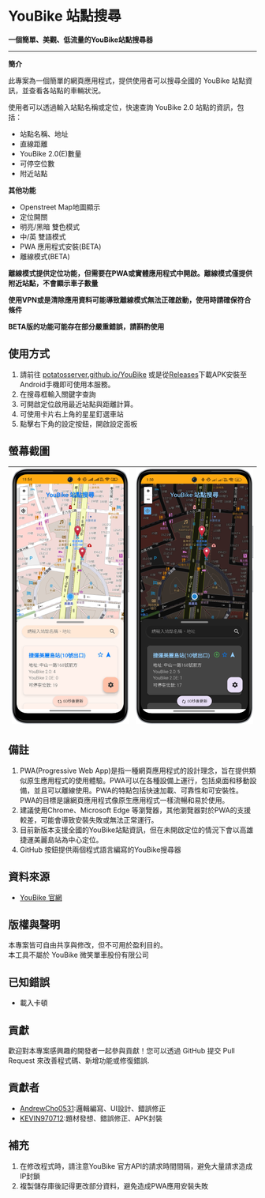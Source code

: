 # YouBike 站點搜尋

**一個簡單、美觀、低流量的YouBike站點搜尋器**

---

**簡介**

此專案為一個簡單的網頁應用程式，提供使用者可以搜尋全國的 YouBike 站點資訊，並查看各站點的車輛狀況。

使用者可以透過輸入站點名稱或定位，快速查詢 YouBike 2.0 站點的資訊，包括：
* 站點名稱、地址
* 直線距離
* YouBike 2.0(E)數量
* 可停空位數
* 附近站點

**其他功能**
* Openstreet Map地圖顯示
* 定位開關
* 明亮/黑暗 雙色模式
* 中/英 雙語模式
* PWA 應用程式安裝(BETA)
* 離線模式(BETA)

**離線模式提供定位功能，但需要在PWA或實體應用程式中開啟。離線模式僅提供附近站點，不會顯示車子數量**

**使用VPN或是清除應用資料可能導致離線模式無法正確啟動，使用時請確保符合條件**

**BETA版的功能可能存在部分嚴重錯誤，請斟酌使用**

## 使用方式

1. 請前往 [potatosserver.github.io/YouBike](https://potatosserver.github.io/YouBike/) 或是從[Releases](https://github.com/potatosserver/YouBike/releases)下載APK安裝至Android手機即可使用本服務。
2. 在搜尋框輸入關鍵字查詢
3. 可開啟定位啟用最近站點與距離計算。
4. 可使用卡片右上角的星星釘選車站
6. 點擊右下角的設定按鈕，開啟設定面板

## 螢幕截圖

| ![1746933643059_100 (1)](https://raw.githubusercontent.com/potatosserver/YouBike/refs/heads/main/img/%E4%BA%AE%E8%89%B2%E6%A8%A1%E5%BC%8F.png) | ![1746933638947_100 (1)](https://raw.githubusercontent.com/potatosserver/YouBike/refs/heads/main/img/%E6%B7%B1%E8%89%B2%E6%A8%A1%E5%BC%8F.png) |
|:---------------------------------------------------------------------------------------------------------:|:---------------------------------------------------------------------------------------------------------:|

## 備註

1. PWA(Progressive Web App)是指一種網頁應用程式的設計理念，旨在提供類似原生應用程式的使用體驗。PWA可以在各種設備上運行，包括桌面和移動設備，並且可以離線使用。PWA的特點包括快速加載、可靠性和可安裝性。PWA的目標是讓網頁應用程式像原生應用程式一樣流暢和易於使用。
2. 建議使用Chrome、Microsoft Edge 等瀏覽器，其他瀏覽器對於PWA的支援較差，可能會導致安裝失敗或無法正常運行。
3. 目前新版本支援全國的YouBike站點資訊，但在未開啟定位的情況下會以高雄捷運美麗島站為中心定位。
4. GitHub 按鈕提供兩個程式語言編寫的YouBike搜尋器

## 資料來源

-  [YouBike 官網](https://www.youbike.com.tw)

## 版權與聲明

本專案皆可自由共享與修改，但不可用於盈利目的。  
本工具不屬於 YouBike 微笑單車股份有限公司

## 已知錯誤

* 載入卡頓


## 貢獻

歡迎對本專案感興趣的開發者一起參與貢獻！您可以透過 GitHub 提交 Pull Request 來改善程式碼、新增功能或修復錯誤.

## 貢獻者

* [AndrewCho0531](https://github.com/AndrewCho0531):邏輯編寫、UI設計、錯誤修正
* [KEVIN970712](https://github.com/KEVIN970712):題材發想、錯誤修正、APK封裝

## 補充

1. 在修改程式時，請注意YouBike 官方API的請求時間間隔，避免大量請求造成IP封鎖
2. 複製儲存庫後記得更改部分資料，避免造成PWA應用安裝失敗 
